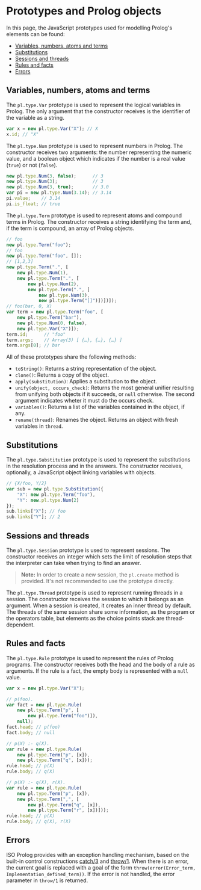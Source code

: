 # Prototypes and Prolog objects

In this page, the JavaScript prototypes used for modelling Prolog's elements can be found:

* [Variables, numbers, atoms and terms](#Variables,-numbers,-atoms-and-terms)
* [Substitutions](#Substitutions)
* [Sessions and threads](#Sessions-and-threads)
* [Rules and facts](#Rules-and-facts)
* [Errors](#Errors)

## Variables, numbers, atoms and terms

The `pl.type.Var` prototype is used to represent the logical variables in Prolog. The only argument that the constructor receives is the identifier of the variable as a string.

```javascript
var x = new pl.type.Var("X"); // X
x.id; // "X"
```

The `pl.type.Num` prototype is used to represent numbers in Prolog. The constructor receives two arguments: the number representing the numeric value, and a boolean object which indicates if the number is a real value (`true`) or not (`false`).

```javascript
new pl.type.Num(3, false);      // 3
new pl.type.Num(3);             // 3
new pl.type.Num(3, true);       // 3.0
var pi = new pl.type.Num(3.14); // 3.14
pi.value;    // 3.14
pi.is_float; // true
```

The `pl.type.Term` prototype is used to represent atoms and compound terms in Prolog. The constructor receives a string identifying the term and, if the term is compound, an array of Prolog objects.

```javascript
// foo
new pl.type.Term("foo");
// foo  
new pl.type.Term("foo", []);
// [1,2,3]
new pl.type.Term(".", [
    new pl.type.Num(1),
    new pl.type.Term(".", [
        new pl.type.Num(2),
        new pl.type.Term(".", [
            new pl.type.Num(3),
            new pl.type.Term("[]")])])]);
// foo(bar, 0, X)
var term = new pl.type.Term("foo", [    
    new pl.type.Term("bar"),
    new pl.type.Num(0, false),
    new pl.type.Var("X")]);
term.id;      // "foo"
term.args;    // Array(3) [ {…}, {…}, {…} ]
term.args[0]; // bar 
```

All of these prototypes share the following methods:

* `toString()`: Returns a string representation of the object.
* `clone()`: Returns a copy of the object.
* `apply(substitution)`: Applies a substitution to the object.
* `unify(object, occurs_check)`: Returns the most general unifier resulting from unifying both objects if it succeeds, or `null` otherwise. The second argument indicates wheter it must do the occurs check.
* `variables()`: Returns a list of the variables contained in the object, if any.
* `rename(thread)`: Renames the object. Returns an object with fresh variables in `thread`.



## Substitutions

The `pl.type.Substitution` prototype is used to represent the substitutions in the resolution process and in the answers. The constructor receives, optionally, a JavaScript object linking variables with objects.

```javascript
// {X/foo, Y/2}
var sub = new pl.type.Substitution({
    "X": new pl.type.Term("foo"),
    "Y": new.pl.type.Num(2)
});
sub.links["X"]; // foo
sub.links["Y"]; // 2
```

## Sessions and threads

The `pl.type.Session` prototype is used to represent sessions. The constructor receives an integer which sets the limit of resolution steps that the interpreter can take when trying to find an answer.

> **Note:** In order to create a new session, the `pl.create` method is provided. It's not recommended to use the prototype directly.

The `pl.type.Thread` prototype is used to represent running threads in a session. The constructor receives the session to which it belongs as an argument. When a session is created, it creates an inner thread by default. The threads of the same session share some information, as the program or the operators table, but elements as the choice points stack are thread-dependent.

## Rules and facts

The `pl.type.Rule` prototype is used to represent the rules of Prolog programs. The constructor receives both the head and the body of a rule as arguments. If the rule is a fact, the empty body is represented with a `null` value.

```javascript
var x = new pl.type.Var("X");

// p(foo).
var fact = new pl.type.Rule(
    new pl.type.Term("p", [
        new pl.type.Term("foo")]),
    null);
fact.head; // p(foo)
fact.body; // null

// p(X) :- q(X).
var rule = new pl.type.Rule(
    new pl.type.Term("p", [x]),
    new pl.type.Term("q", [x]));
rule.head; // p(X)
rule.body; // q(X)

// p(X) :- q(X), r(X).
var rule = new pl.type.Rule(
    new pl.type.Term("p", [x]),
    new pl.type.Term(",", [
        new pl.type.Term("q", [x]),
        new pl.type.Term("r", [x])]));
rule.head; // p(X)
rule.body; // q(X), r(X)
```

## Errors

ISO Prolog provides with an exception handling mechanism, based on the built-in control constructions [catch/3](http://tau-prolog.org/documentation/prolog/builtin/catch/3) and [throw/1](http://tau-prolog.org/documentation/prolog/builtin/throw/1). When there is an error, the current goal is replaced with a goal of the form `throw(error(Error_term, Implementation_defined_term))`. If the error is not handled, the error parameter in `throw/1` is returned.